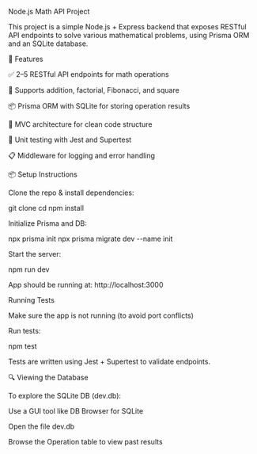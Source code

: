 Node.js Math API Project

This project is a simple Node.js + Express backend that exposes RESTful API endpoints to solve various mathematical problems, using Prisma ORM and an SQLite database.

🚀 Features

✅ 2–5 RESTful API endpoints for math operations

🧠 Supports addition, factorial, Fibonacci, and square

📦 Prisma ORM with SQLite for storing operation results

🧱 MVC architecture for clean code structure

🧪 Unit testing with Jest and Supertest

📋 Middleware for logging and error handling

📦 Setup Instructions

Clone the repo & install dependencies:

git clone <repo-url>
cd <project-folder>
npm install

Initialize Prisma and DB:

npx prisma init
npx prisma migrate dev --name init

Start the server:

npm run dev

App should be running at: http://localhost:3000

Running Tests

Make sure the app is not running (to avoid port conflicts)

Run tests:

npm test

Tests are written using Jest + Supertest to validate endpoints.

🔍 Viewing the Database

To explore the SQLite DB (dev.db):

Use a GUI tool like DB Browser for SQLite

Open the file dev.db

Browse the Operation table to view past results